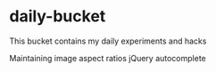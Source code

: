 daily-bucket
============

This bucket contains my daily experiments and hacks

Maintaining image aspect ratios
jQuery autocomplete
